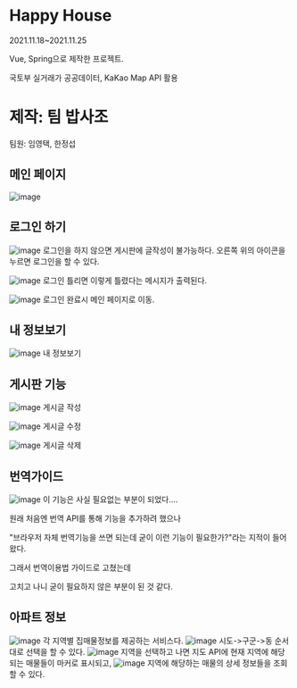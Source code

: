 # Happy House

2021.11.18~2021.11.25

Vue, Spring으로 제작한 프로젝트.

국토부 실거래가 공공데이터, KaKao Map API 활용

# 제작: 팀 밥사조

팀원: 임영택, 한정섭


## 메인 페이지
![image](https://user-images.githubusercontent.com/80087763/151268321-598fb9ef-1bf9-459a-a8aa-7e9267dba7d8.png)

## 로그인 하기

![image](https://user-images.githubusercontent.com/80087763/151268459-5a0924a0-0622-46c4-8df5-46f844636cf4.png)
로그인을 하지 않으면 게시판에 글작성이 불가능하다.
오른쪽 위의 아이콘을 누르면 로그인을 할 수 있다.

![image](https://user-images.githubusercontent.com/80087763/151269016-4ff5a448-ad3e-4250-90d1-a76bdb60cb70.png)
로그인 틀리면 이렇게 틀렸다는 메시지가 출력된다.

![image](https://user-images.githubusercontent.com/80087763/151269441-8c257e9c-c15b-4a7e-ba2f-43df0c23255b.png)
로그인 완료시 메인 페이지로 이동. 

## 내 정보보기
![image](https://user-images.githubusercontent.com/80087763/151269756-829b89b7-bbe0-4d06-aa20-b0a6860e7669.png)
내 정보보기

## 게시판 기능
![image](https://user-images.githubusercontent.com/80087763/151270004-c499b622-ff54-45eb-b386-8252a1ead6e5.png)
게시글 작성

![image](https://user-images.githubusercontent.com/80087763/151270181-a4cc9172-c652-4ccf-b81f-490b97a664d5.png)
게시글 수정

![image](https://user-images.githubusercontent.com/80087763/151270275-4a534de4-9c75-45c0-ae1b-8b005f8958d3.png)
게시글 삭제

## 번역가이드
![image](https://user-images.githubusercontent.com/80087763/151270480-460cabd8-1548-4e91-b82d-55f568d51911.png)
이 기능은 사실 필요없는 부분이 되었다....

원래 처음엔 번역 API를 통해 기능을 추가하려 했으나

"브라우저 자체 번역기능을 쓰면 되는데 굳이 이런 기능이 필요한가?"라는 지적이 들어왔다.

그래서 번역이용법 가이드로 고쳤는데

고치고 나니 굳이 필요하지 않은 부분이 된 것 같다.

## 아파트 정보
![image](https://user-images.githubusercontent.com/80087763/151270903-be507cd9-3cea-4bfd-a55e-aee39feb73a2.png)
각 지역별 집매물정보를 제공하는 서비스다.
![image](https://user-images.githubusercontent.com/80087763/151271081-e58c216e-2eca-47f5-b33b-974c9e2637be.png)
시도->구군->동 순서대로 선택을 할 수 있다.
![image](https://user-images.githubusercontent.com/80087763/151271338-3fbc08ba-ea5f-48ea-8038-bf18999b1542.png)
지역을 선택하고 나면 지도 API에 현재 지역에 해당되는 매물들이 마커로 표시되고,
![image](https://user-images.githubusercontent.com/80087763/151271463-6d483c89-ed15-4549-8582-66f53b415ed3.png)
지역에 해당하는 매물의 상세 정보들을 조회할 수 있다. 
